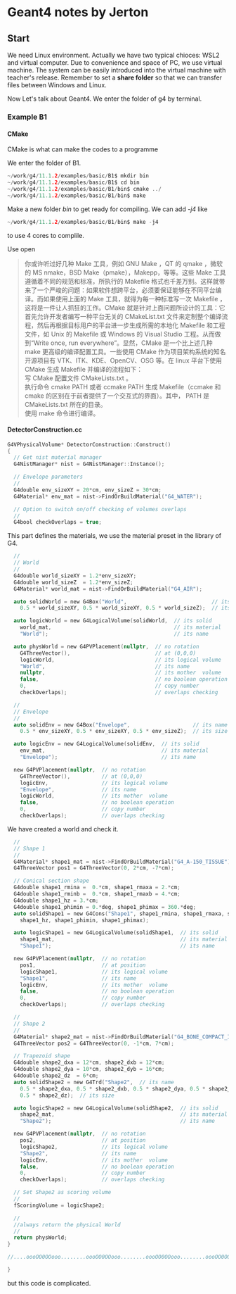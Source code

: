 #  Geant4 notes by Jerton

## Start

We need Linux environment. Actually we have two typical chioces: WSL2 and virtual computer. Due to convenience and space of PC, we use virtual machine. The system can be easily introduced into the virtual machine with teacher's release. Remember to set a **share folder** so that we can transfer files between Windows and Linux.

Now Let's talk about Geant4. We enter the folder of g4 by terminal. 

### Example B1 

#### CMake
CMake is what can make the codes to a programme

We enter the folder of B1. 
```c
~/work/g4/11.1.2/examples/basic/B1$ mkdir bin
~/work/g4/11.1.2/examples/basic/B1$ cd bin
~/work/g4/11.1.2/examples/basic/B1/bin$ cmake ../
~/work/g4/11.1.2/examples/basic/B1/bin$ make
```
Make a new folder *bin* to get ready for compiling. We can add *-j4* like
```c
~/work/g4/11.1.2/examples/basic/B1/bin$ make -j4
```
to use 4 cores to complile.

Use open

>你或许听过好几种 Make 工具，例如 GNU Make ，QT 的 qmake ，微软的 MS nmake，BSD Make（pmake），Makepp，等等。这些 Make 工具遵循着不同的规范和标准，所执行的 Makefile 格式也千差万别。这样就带来了一个严峻的问题：如果软件想跨平台，必须要保证能够在不同平台编译。而如果使用上面的 Make 工具，就得为每一种标准写一次 Makefile ，这将是一件让人抓狂的工作。CMake 就是针对上面问题所设计的工具：它首先允许开发者编写一种平台无关的 CMakeList.txt 文件来定制整个编译流程，然后再根据目标用户的平台进一步生成所需的本地化 Makefile 和工程文件，如 Unix 的 Makefile 或 Windows 的 Visual Studio 工程。从而做到“Write once, run everywhere”。显然，CMake 是一个比上述几种 make 更高级的编译配置工具。一些使用 CMake 作为项目架构系统的知名开源项目有 VTK、ITK、KDE、OpenCV、OSG 等。在 linux 平台下使用 CMake 生成 Makefile 并编译的流程如下：<br>
写 CMake 配置文件 CMakeLists.txt 。<br>
执行命令 cmake PATH 或者 ccmake PATH 生成 Makefile（ccmake 和 cmake 的区别在于前者提供了一个交互式的界面）。其中， PATH 是 CMakeLists.txt 所在的目录。<br>
使用 make 命令进行编译。



#### DetectorConstruction.cc


```c
G4VPhysicalVolume* DetectorConstruction::Construct()
{
  // Get nist material manager
  G4NistManager* nist = G4NistManager::Instance();

  // Envelope parameters
  //
  G4double env_sizeXY = 20*cm, env_sizeZ = 30*cm;
  G4Material* env_mat = nist->FindOrBuildMaterial("G4_WATER");

  // Option to switch on/off checking of volumes overlaps
  //
  G4bool checkOverlaps = true;
```
This part defines the materials, we use the material preset in the library of G4.
```c
  //
  // World
  //
  G4double world_sizeXY = 1.2*env_sizeXY;
  G4double world_sizeZ  = 1.2*env_sizeZ;
  G4Material* world_mat = nist->FindOrBuildMaterial("G4_AIR");

  auto solidWorld = new G4Box("World",                           // its name
    0.5 * world_sizeXY, 0.5 * world_sizeXY, 0.5 * world_sizeZ);  // its size

  auto logicWorld = new G4LogicalVolume(solidWorld,  // its solid
    world_mat,                                       // its material
    "World");                                        // its name

  auto physWorld = new G4PVPlacement(nullptr,  // no rotation
    G4ThreeVector(),                           // at (0,0,0)
    logicWorld,                                // its logical volume
    "World",                                   // its name
    nullptr,                                   // its mother  volume
    false,                                     // no boolean operation
    0,                                         // copy number
    checkOverlaps);                            // overlaps checking

  //
  // Envelope
  //
  auto solidEnv = new G4Box("Envelope",                    // its name
    0.5 * env_sizeXY, 0.5 * env_sizeXY, 0.5 * env_sizeZ);  // its size

  auto logicEnv = new G4LogicalVolume(solidEnv,  // its solid
    env_mat,                                     // its material
    "Envelope");                                 // its name

  new G4PVPlacement(nullptr,  // no rotation
    G4ThreeVector(),          // at (0,0,0)
    logicEnv,                 // its logical volume
    "Envelope",               // its name
    logicWorld,               // its mother  volume
    false,                    // no boolean operation
    0,                        // copy number
    checkOverlaps);           // overlaps checking
```
We have created a world and check it. 
```c
  //
  // Shape 1
  //
  G4Material* shape1_mat = nist->FindOrBuildMaterial("G4_A-150_TISSUE");
  G4ThreeVector pos1 = G4ThreeVector(0, 2*cm, -7*cm);

  // Conical section shape
  G4double shape1_rmina =  0.*cm, shape1_rmaxa = 2.*cm;
  G4double shape1_rminb =  0.*cm, shape1_rmaxb = 4.*cm;
  G4double shape1_hz = 3.*cm;
  G4double shape1_phimin = 0.*deg, shape1_phimax = 360.*deg;
  auto solidShape1 = new G4Cons("Shape1", shape1_rmina, shape1_rmaxa, shape1_rminb, shape1_rmaxb,
    shape1_hz, shape1_phimin, shape1_phimax);

  auto logicShape1 = new G4LogicalVolume(solidShape1,  // its solid
    shape1_mat,                                        // its material
    "Shape1");                                         // its name

  new G4PVPlacement(nullptr,  // no rotation
    pos1,                     // at position
    logicShape1,              // its logical volume
    "Shape1",                 // its name
    logicEnv,                 // its mother  volume
    false,                    // no boolean operation
    0,                        // copy number
    checkOverlaps);           // overlaps checking

  //
  // Shape 2
  //
  G4Material* shape2_mat = nist->FindOrBuildMaterial("G4_BONE_COMPACT_ICRU");
  G4ThreeVector pos2 = G4ThreeVector(0, -1*cm, 7*cm);

  // Trapezoid shape
  G4double shape2_dxa = 12*cm, shape2_dxb = 12*cm;
  G4double shape2_dya = 10*cm, shape2_dyb = 16*cm;
  G4double shape2_dz  = 6*cm;
  auto solidShape2 = new G4Trd("Shape2",  // its name
    0.5 * shape2_dxa, 0.5 * shape2_dxb, 0.5 * shape2_dya, 0.5 * shape2_dyb,
    0.5 * shape2_dz);  // its size

  auto logicShape2 = new G4LogicalVolume(solidShape2,  // its solid
    shape2_mat,                                        // its material
    "Shape2");                                         // its name

  new G4PVPlacement(nullptr,  // no rotation
    pos2,                     // at position
    logicShape2,              // its logical volume
    "Shape2",                 // its name
    logicEnv,                 // its mother  volume
    false,                    // no boolean operation
    0,                        // copy number
    checkOverlaps);           // overlaps checking

  // Set Shape2 as scoring volume
  //
  fScoringVolume = logicShape2;

  //
  //always return the physical World
  //
  return physWorld;
}

//....oooOO0OOooo........oooOO0OOooo........oooOO0OOooo........oooOO0OOooo......

}
```
but this code is complicated.


